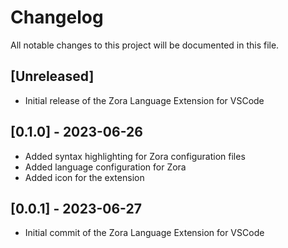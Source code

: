 # Changelog

All notable changes to this project will be documented in this file.

## [Unreleased]

* Initial release of the Zora Language Extension for VSCode

## [0.1.0] - 2023-06-26

* Added syntax highlighting for Zora configuration files
* Added language configuration for Zora
* Added icon for the extension

## [0.0.1] - 2023-06-27

* Initial commit of the Zora Language Extension for VSCode